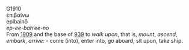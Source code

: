 <body>
  <p>G1910<br>  ἐπιβαίνω  <br> epibainō  <br><i>ep-ee-bah‘ee-no </i><br>From <a href="g1909.htm">1909</a> and the base of <a href="g0939.htm">939</a>  to <i>walk</i> <i>upon</i>, that is, <i>mount</i>, <i>ascend</i>, <i>embark</i>, <i>arrive:</i> - come (into), enter into, go aboard, sit upon, take ship.<br></p>
 </body>